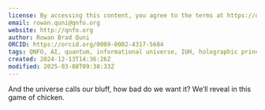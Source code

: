 ```yaml
---
license: By accessing this content, you agree to the terms at https://qnfo.org/LICENSE
email: rowan.quni@qnfo.org
website: http://qnfo.org
author: Rowan Brad Quni
ORCID: https://orcid.org/0009-0002-4317-5604
tags: QNFO, AI, quantum, informational universe, IUH, holographic principle
created: 2024-12-13T14:36:26Z
modified: 2025-03-08T09:38:33Z
---
```


And the universe calls our bluff, how bad do we want it? We’ll reveal in this game of chicken.
